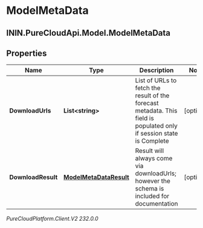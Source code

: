 # ModelMetaData

## ININ.PureCloudApi.Model.ModelMetaData

## Properties

|Name | Type | Description | Notes|
|------------ | ------------- | ------------- | -------------|
| **DownloadUrls** | **List&lt;string&gt;** | List of URLs to fetch the result of the forecast metadata. This field is populated only if session state is Complete | [optional] |
| **DownloadResult** | [**ModelMetaDataResult**](ModelMetaDataResult) | Result will always come via downloadUrls; however the schema is included for documentation | [optional] |



_PureCloudPlatform.Client.V2 232.0.0_
